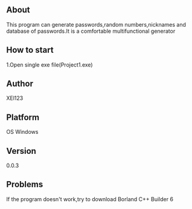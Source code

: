 <h2>About</h2>
<p>This program can generate passwords,random numbers,nicknames and database of passwords.It is a comfortable multifunctional generator</p>
<h2>How to start</h2>
<p>1.Open single exe file(Project1.exe)</p>
<h2>Author</h2>
<p>XEl123</p>
<h2>Platform</h2>
<p>OS Windows</p>
<h2>Version</h2>
<p>0.0.3</p>
<h2>Problems</h2>
<p>If the program doesn't work,try to download Borland C++ Builder 6</p>
